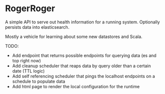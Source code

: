 RogerRoger
==========

A simple API to serve out health information for a running system. Optionally persists data into elasticsearch.  

Mostly a vehicle for learning about some new datastores and Scala.

TODO:

 * Add endpoint that returns possible endpoints for querying data (es and top right now)
 * Add cleanup scheduler that reaps data by query older than a certain date (TTL logic)
 * Add self referencing scheduler that pings the localhost endpoints on a schedule to populate data
 * Add html page to render the local configuration for the runtime
